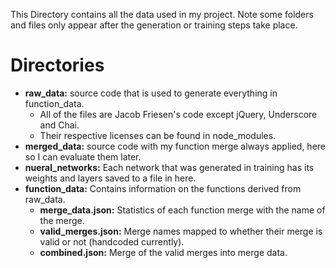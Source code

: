 This Directory contains all the data used in my project. Note some folders and files only appear after the generation or training steps take place.

Directories
===========
 * **raw\_data:** source code that is used to generate everything in function_data.
   * All of the files are Jacob Friesen's code except jQuery, Underscore and Chai.
   * Their respective licenses can be found in node\_modules.
 * **merged\_data:** source code with my function merge always applied, here so I can evaluate them later.
 * **nueral\_networks:** Each network that was generated in training has its weights and layers saved to a file in here.
 * **function\_data:** Contains information on the functions derived from raw\_data.
   * **merge\_data.json:** Statistics of each function merge with the name of the merge.
   * **valid\_merges.json:** Merge names mapped to whether their merge is valid or not (handcoded currently).
   * **combined.json:** Merge of the valid merges into merge data.

